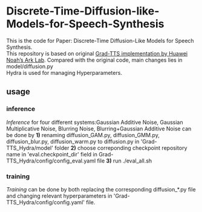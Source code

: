 # Discrete-Time-Diffusion-like-Models-for-Speech-Synthesis

This is the code for Paper: Discrete-Time Diffusion-Like Models for Speech Synthesis. <br>
This repository is based on original [Grad-TTS implementation by Huawei Noah’s Ark Lab](https://github.com/huawei-noah/Speech-Backbones/tree/main/Grad-TTS). Compared with the original code, main changes lies in model/diffusion.py <br>
Hydra is used for managing Hyperparameters.<br>

## usage
### inference
*Inference* for four different systems:Gaussian Additive Noise, Gaussian Multiplicative Noise, Blurring Noise, Blurring+Gaussian Additive Noise can be done by **1)** renaming diffusion_GAM.py, diffusion_GMM.py, diffusion_blur.py, diffusion_warm.py to diffusion.py in 'Grad-TTS_Hydra/model' folder **2)** choose correponding checkpoint repository name in 'eval.checkpoint_dir' field in Grad-TTS_Hydra/config/config_eval.yaml file  **3)** run ./eval_all.sh <br>
### training
*Training* can be done by both replacing the corresponding diffusion_*.py file and changing relevant hyperparameters in 'Grad-TTS_Hydra/config/config.yaml' file.

